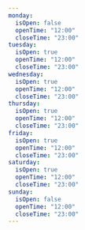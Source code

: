 ```yaml
---
monday:
  isOpen: false
  openTime: "12:00"
  closeTime: "23:00"
tuesday:
  isOpen: true
  openTime: "12:00"
  closeTime: "23:00"
wednesday:
  isOpen: true
  openTime: "12:00"
  closeTime: "23:00"
thursday:
  isOpen: true
  openTime: "12:00"
  closeTime: "23:00"
friday:
  isOpen: true
  openTime: "12:00"
  closeTime: "23:00"
saturday:
  isOpen: true
  openTime: "12:00"
  closeTime: "23:00"
sunday:
  isOpen: false
  openTime: "12:00"
  closeTime: "23:00"
---
```

